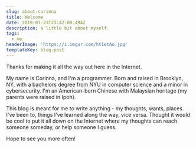 ```yaml
---
slug: about-corinna
title: Welcome
date: 2019-07-23T23:42:00.494Z
description: a little bit about myself.
tags:
  - me
headerImage: 'https://i.imgur.com/ht1etAo.jpg'
templateKey: blog-post
---
```

Thanks for making it all the way out here in the Internet.

My name is Corinna, and I'm a programmer. Born and raised in Brooklyn, NY, with a bachelors degree from NYU in computer science and a minor in cybersecurity. I'm an American-born Chinese with Malaysian heritage (my parents were raised in Ipoh).

This blog is meant for me to write anything - my thoughts, wants, places I've been to, things I've learned along the way, vice versa. Thought it would be cool to put it all down on the Internet where  my thoughts can reach someone someday, or help someone I guess.

Hope to see you more often!
